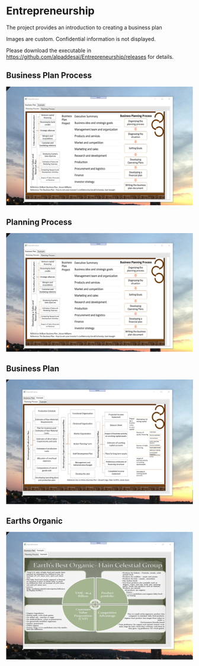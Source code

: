 # Entrepreneurship 

The project provides an introduction to creating a business plan

Images are custom. Confidential information is not displayed.

Please download the executable in https://github.com/alpaddesai/Entrepreneurship/releases for details.

## Business Plan Process
![image](BusinessPlanningProcess.png)

## Planning Process
![image](BusinessPlanningProcess.png)

## Business Plan 
![image](PlanningProcess.png)

## Earths Organic 
![image](EarthsOrganicHainCelestialGroup.png)
